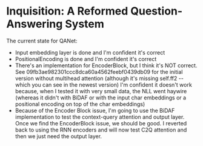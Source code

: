 # Inquisition: A Reformed Question-Answering System



The current state for QANet:
- Input embedding layer is done and I'm confident it's correct
- PositionalEncoding is done and I'm confident it's correct
- There's an implementation for EncoderBlock, but I think it's NOT correct. See 09fb3ae982301ccc8dca60a4562feebf0439db09 for the initial version without multihead attention (although it's missing self.ff2 -- which you can see in the newest version)
        I'm confident it doesn't work because, when I tested it with very small data, the NLL went haywire (whereas it didn't with BiDAF or with the input char embeddings or a positional encoding on top of the char embeddings)
- Because of the Encoder Block issue, I'm going to use the BiDAF implementation to test the context-query attention and output layer. Once we find the EncoderBlock issue, we should be good. I reverted back to using the RNN encoders and will now test C2Q attention and then we just need the output layer.

